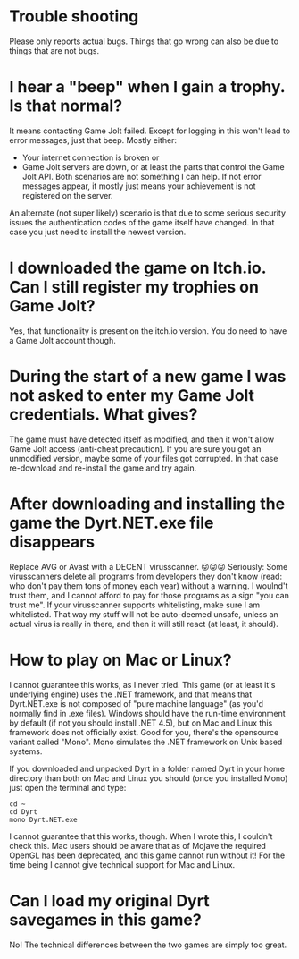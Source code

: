 # Trouble shooting

Please only reports actual bugs. Things that go wrong can also be due to things that are not bugs.



# I hear a "beep" when I gain a trophy. Is that normal?

It means contacting Game Jolt failed. Except for logging in this won't lead to error messages, just that beep.
Mostly either:
- Your internet connection is broken or
- Game Jolt servers are down, or at least the parts that control the Game Jolt API.
Both scenarios are not something I can help. If not error messages appear, it mostly just means your achievement is not registered on the server.

An alternate (not super likely) scenario is that due to some serious security issues the authentication codes of the game itself have changed. In that case you just need to install the newest version.

# I downloaded the game on Itch.io. Can I still register my trophies on Game Jolt?

Yes, that functionality is present on the itch.io version. You do need to have a Game Jolt account though.

# During the start of a new game I was not asked to enter my Game Jolt credentials. What gives?

The game must have detected itself as modified, and then it won't allow Game Jolt access (anti-cheat precaution). If you are sure you got an unmodified version, maybe some of your files got corrupted. In that case re-download and re-install the game and try again.

# After downloading and installing the game the Dyrt.NET.exe file disappears

Replace AVG or Avast with a DECENT virusscanner.  😜😜😜
Seriously:
Some virusscanners delete all programs from developers they don't know (read: who don't pay them tons of money each year) without a warning. I woulnd't trust them, and I cannot afford to pay for those programs as a sign "you can trust me".
If your virusscanner supports whitelisting, make sure I am whitelisted. That way my stuff will not be auto-deemed unsafe, unless an actual virus is really in there, and then it will still react (at least, it should).

# How to play on Mac or Linux?

I cannot guarantee this works, as I never tried. This game (or at least it's underlying engine) uses the .NET framework, and that means that Dyrt.NET.exe is not composed of "pure machine language" (as you'd normally find in .exe files).
Windows should have the run-time environment by default (if not you should install .NET 4.5), but on Mac and Linux this framework does not officially exist.
Good for you, there's the opensource variant called "Mono". Mono simulates the .NET framework on Unix based systems.

If you downloaded and unpacked Dyrt in a folder named Dyrt in your home directory than both on Mac and Linux you should (once you installed Mono) just open the terminal and type:
~~~shell
cd ~
cd Dyrt
mono Dyrt.NET.exe
~~~

I cannot guarantee that this works, though. When I wrote this, I couldn't check this.
Mac users should be aware that as of Mojave the required OpenGL has been deprecated, and this game cannot run without it!
For the time being I cannot give technical support for Mac and Linux.

# Can I load my original Dyrt savegames in this game?

No! The technical differences between the two games are simply too great.


